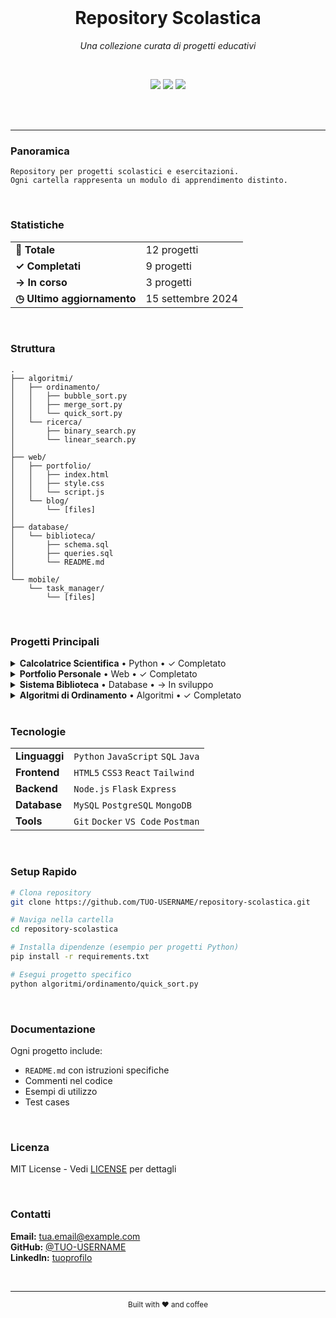<div align="center">
  <br>
  <h1>Repository Scolastica</h1>
  <p>
    <em>Una collezione curata di progetti educativi</em>
  </p>
  
  <br>
  
  ![](https://img.shields.io/badge/Anno-2024-black?style=flat-square&labelColor=black&color=white)
  ![](https://img.shields.io/badge/Status-Attivo-black?style=flat-square&labelColor=black&color=white)
  ![](https://img.shields.io/badge/Progetti-12-black?style=flat-square&labelColor=black&color=white)
  
  <br>
  <br>
</div>

---

### Panoramica

```
Repository per progetti scolastici e esercitazioni.
Ogni cartella rappresenta un modulo di apprendimento distinto.
```

<br>

### Statistiche

<table>
  <tr>
    <td><b>📁 Totale</b></td>
    <td>12 progetti</td>
  </tr>
  <tr>
    <td><b>✓ Completati</b></td>
    <td>9 progetti</td>
  </tr>
  <tr>
    <td><b>→ In corso</b></td>
    <td>3 progetti</td>
  </tr>
  <tr>
    <td><b>◷ Ultimo aggiornamento</b></td>
    <td>15 settembre 2024</td>
  </tr>
</table>

<br>

### Struttura

```
.
├── algoritmi/
│   ├── ordinamento/
│   │   ├── bubble_sort.py
│   │   ├── merge_sort.py
│   │   └── quick_sort.py
│   └── ricerca/
│       ├── binary_search.py
│       └── linear_search.py
│
├── web/
│   ├── portfolio/
│   │   ├── index.html
│   │   ├── style.css
│   │   └── script.js
│   └── blog/
│       └── [files]
│
├── database/
│   └── biblioteca/
│       ├── schema.sql
│       ├── queries.sql
│       └── README.md
│
└── mobile/
    └── task_manager/
        └── [files]
```

<br>

### Progetti Principali

<details>
<summary><b>Calcolatrice Scientifica</b> • Python • ✓ Completato</summary>
<br>

Applicazione desktop con interfaccia grafica per calcoli scientifici avanzati.

**Caratteristiche:**
- Operazioni base e scientifiche
- Cronologia calcoli
- Conversione unità
- Modalità programmatore

**Tech:** `Python 3.11` `Tkinter` `NumPy`

</details>

<details>
<summary><b>Portfolio Personale</b> • Web • ✓ Completato</summary>
<br>

Sito web responsive per presentazione progetti e competenze.

**Caratteristiche:**
- Design responsive
- Animazioni CSS
- Form contatto
- Dark mode

**Tech:** `HTML5` `CSS3` `JavaScript` `GSAP`

</details>

<details>
<summary><b>Sistema Biblioteca</b> • Database • → In sviluppo</summary>
<br>

Database relazionale per gestione prestiti bibliotecari.

**Caratteristiche:**
- CRUD completo
- Sistema prestiti
- Report statistici
- Backup automatico

**Tech:** `MySQL` `Python` `Flask`

</details>

<details>
<summary><b>Algoritmi di Ordinamento</b> • Algoritmi • ✓ Completato</summary>
<br>

Implementazione e analisi comparativa di algoritmi di sorting.

**Caratteristiche:**
- 6 algoritmi implementati
- Analisi complessità
- Visualizzazione grafica
- Benchmark performance

**Tech:** `Python` `Matplotlib` `Jupyter`

</details>

<br>

### Tecnologie

<table>
  <tr>
    <td><b>Linguaggi</b></td>
    <td><code>Python</code> <code>JavaScript</code> <code>SQL</code> <code>Java</code></td>
  </tr>
  <tr>
    <td><b>Frontend</b></td>
    <td><code>HTML5</code> <code>CSS3</code> <code>React</code> <code>Tailwind</code></td>
  </tr>
  <tr>
    <td><b>Backend</b></td>
    <td><code>Node.js</code> <code>Flask</code> <code>Express</code></td>
  </tr>
  <tr>
    <td><b>Database</b></td>
    <td><code>MySQL</code> <code>PostgreSQL</code> <code>MongoDB</code></td>
  </tr>
  <tr>
    <td><b>Tools</b></td>
    <td><code>Git</code> <code>Docker</code> <code>VS Code</code> <code>Postman</code></td>
  </tr>
</table>

<br>

### Setup Rapido

```bash
# Clona repository
git clone https://github.com/TUO-USERNAME/repository-scolastica.git

# Naviga nella cartella
cd repository-scolastica

# Installa dipendenze (esempio per progetti Python)
pip install -r requirements.txt

# Esegui progetto specifico
python algoritmi/ordinamento/quick_sort.py
```

<br>

### Documentazione

Ogni progetto include:
- `README.md` con istruzioni specifiche
- Commenti nel codice
- Esempi di utilizzo
- Test cases

<br>

### Licenza

MIT License - Vedi [LICENSE](LICENSE) per dettagli

<br>

### Contatti

**Email:** tua.email@example.com  
**GitHub:** [@TUO-USERNAME](https://github.com/TUO-USERNAME)  
**LinkedIn:** [tuoprofilo](https://linkedin.com/in/tuoprofilo)

<br>

---

<div align="center">
  <sub>Built with ♥ and coffee</sub>
</div>
